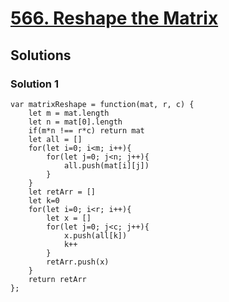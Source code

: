 # [566. Reshape the Matrix](https://leetcode.com/problems/reshape-the-matrix/)

## Solutions

### Solution 1

```
var matrixReshape = function(mat, r, c) {
    let m = mat.length
    let n = mat[0].length
    if(m*n !== r*c) return mat
    let all = []
    for(let i=0; i<m; i++){
        for(let j=0; j<n; j++){
            all.push(mat[i][j])
        }
    }
    let retArr = []
    let k=0
    for(let i=0; i<r; i++){
        let x = []
        for(let j=0; j<c; j++){
            x.push(all[k])
            k++
        }
        retArr.push(x)
    }
    return retArr
};
```

